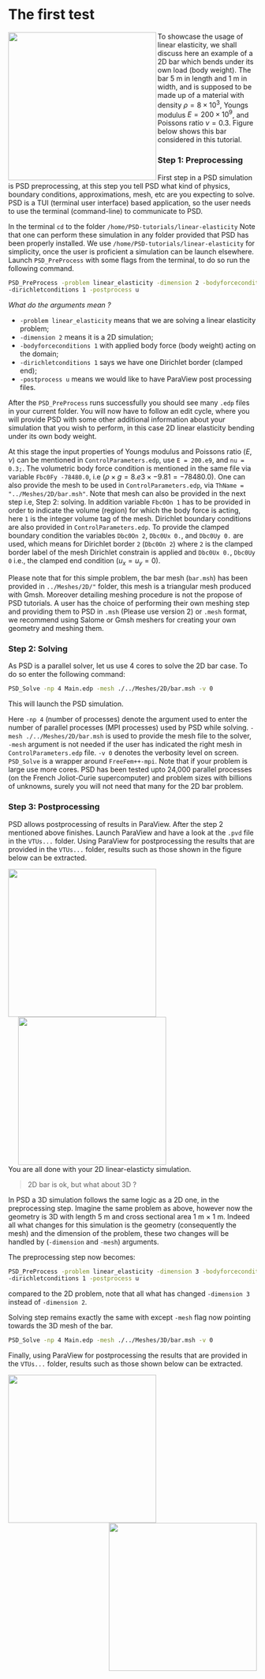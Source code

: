 # The first test

<img width="300" align="left" src="https://github.com/user-attachments/assets/b2d0b7d6-6d59-4470-a302-e5b7790afcd6" />

To showcase the usage of linear elasticity, we shall discuss here an example of a 2D bar which bends under its own load (body weight). The bar $5$ m in length and $1$ m in width, and is supposed to be made up of a material with density $\rho=8\times 10^3$, Youngs modulus $E=200\times 10^9$, and Poissons ratio $\nu=0.3$. Figure below shows this bar considered in this tutorial.

### Step 1: Preprocessing

First step in a PSD simulation is PSD preprocessing, at this step you tell PSD what kind of physics, boundary conditions, approximations, mesh, etc are you expecting to solve. PSD is a TUI (terminal user interface) based application, so the user needs to use the terminal (command-line) to communicate to PSD.

In the terminal `cd` to the folder `/home/PSD-tutorials/linear-elasticity` Note that one can perform these simulation in any folder provided that PSD has been properly installed. We use `/home/PSD-tutorials/linear-elasticity` for simplicity, once the user is proficient a simulation can be launch elsewhere. Launch `PSD_PreProcess` with some flags from the terminal, to do so run the following command.

```bash
PSD_PreProcess -problem linear_elasticity -dimension 2 -bodyforceconditions 1 
-dirichletconditions 1 -postprocess u
```

*What do the arguments mean ?*

- `-problem linear_elasticity` means that we are solving a linear elasticity problem;
- `-dimension 2` means it is a 2D simulation;
- `-bodyforceconditions 1` with applied body force (body weight) acting on the domain;
- `-dirichletconditions 1` says we have one Dirichlet border (clamped end);
- `-postprocess u` means we would like to have ParaView post processing files.

After the `PSD_PreProcess` runs successfully you should see many `.edp` files in your current folder. You will now have to follow an edit cycle, where you will provide PSD with some other additional information about your simulation that you wish to perform, in this case 2D linear elasticity bending under its own body weight.

At this stage the input properties of Youngs modulus and Poissons ratio ($E,\nu$) can be mentioned in `ControlParameters.edp`, use `E = 200.e9`, and `nu = 0.3;`. The volumetric body force condition is mentioned in the same file via variable `Fbc0Fy -78480.0`, i.e ($\rho \times g=8.e3 \times -9.81 = -78480.0$). One can also provide the mesh to be used in `ControlParameters.edp`, via `ThName = "../Meshes/2D/bar.msh"`. Note that mesh can also be provided in the next step i.e, Step 2: solving. In addition variable `Fbc0On 1` has to be provided in order to indicate the volume (region) for which the body force is acting, here `1` is the integer volume tag of the mesh. Dirichlet boundary conditions are also provided in `ControlParameters.edp`. To provide the clamped boundary condition the variables `Dbc0On 2`, `Dbc0Ux 0.`, and `Dbc0Uy 0.` are used, which means for Dirichlet border `2` (`Dbc0On 2`) where `2` is the clamped border label of the mesh Dirichlet constrain is applied and `Dbc0Ux 0.`, `Dbc0Uy 0` i.e., the clamped end condition ($u_x=u_y=0$).

Please note that for this simple problem, the bar mesh (`bar.msh`) has been provided in `../Meshes/2D/"` folder, this mesh is a triangular mesh produced with Gmsh. Moreover detailing meshing procedure is not the propose of PSD tutorials. A user has the choice of performing their own meshing step and providing them to PSD in `.msh` (Please use version 2) or `.mesh` format, we recommend using Salome or Gmsh meshers for creating your own geometry and meshing them.

### Step 2: Solving

As PSD is a parallel solver, let us use 4 cores to solve the 2D bar case. To do so enter the following command:

```bash
PSD_Solve -np 4 Main.edp -mesh ./../Meshes/2D/bar.msh -v 0
```

This will launch the PSD simulation.

Here `-np 4` (number of processes) denote the argument used to enter the number of parallel processes (MPI processes) used by PSD while solving. `-mesh ./../Meshes/2D/bar.msh` is used to provide the mesh file to the solver, `-mesh` argument is not needed if the user has indicated the right mesh in `ControlParameters.edp` file. `-v 0` denotes the verbosity level on screen. `PSD_Solve` is a wrapper around `FreeFem++-mpi`. Note that if your problem is large use more cores. PSD has been tested upto 24,000 parallel processes (on the French Joliot-Curie supercomputer) and problem sizes with billions of unknowns, surely you will not need that many for the 2D bar problem.

### Step 3: Postprocessing

PSD allows postprocessing of results in ParaView. After the step 2 mentioned above finishes. Launch ParaView and have a look at the `.pvd` file in the `VTUs...` folder. Using ParaView for postprocessing the results that are provided in the `VTUs...` folder, results such as those shown in the figure below can be extracted.

<div>
  <img width="300" align="left" style="margin-right: 20px;" src="https://github.com/user-attachments/assets/068ab7c2-6733-4b45-9946-db33f9d826d7" />
  <img width="300" align="left" style="margin-left: 20px;" src="https://github.com/user-attachments/assets/eac01fca-8e95-41c2-97bb-606554432dc7" />
</div>

<div style="clear: both;"></div>
You are all done with your 2D linear-elasticty simulation.

> 2D bar is ok, but what about 3D ?

In PSD a 3D simulation follows the same logic as a 2D one, in the preprocessing step. Imagine the same problem as above, however now the geometry is 3D with length 5 m and cross sectional area 1 m $\times$ 1 m. Indeed all what changes for this simulation is the geometry (consequently the mesh) and the dimension of the problem, these two changes will be handled by (`-dimension` and `-mesh`) arguments.

The preprocessing step now becomes:

```bash
PSD_PreProcess -problem linear_elasticity -dimension 3 -bodyforceconditions 1 
-dirichletconditions 1 -postprocess u
```

compared to the 2D problem, note that all what has changed `-dimension 3` instead of `-dimension 2`.

Solving step remains exactly the same with except `-mesh` flag now pointing towards the 3D mesh of the bar.

```bash
PSD_Solve -np 4 Main.edp -mesh ./../Meshes/3D/bar.msh -v 0
```

Finally, using ParaView for postprocessing the results that are provided in the `VTUs...` folder, results such as those shown below can be extracted.

<img width="300" align="left" src="https://github.com/user-attachments/assets/44313bd4-6436-4a9f-9ca5-1e2e35832c3b" />
<img width="300" align="right" src="https://github.com/user-attachments/assets/a8453c65-6254-4d9c-a608-e6e2433dc4aa" />
